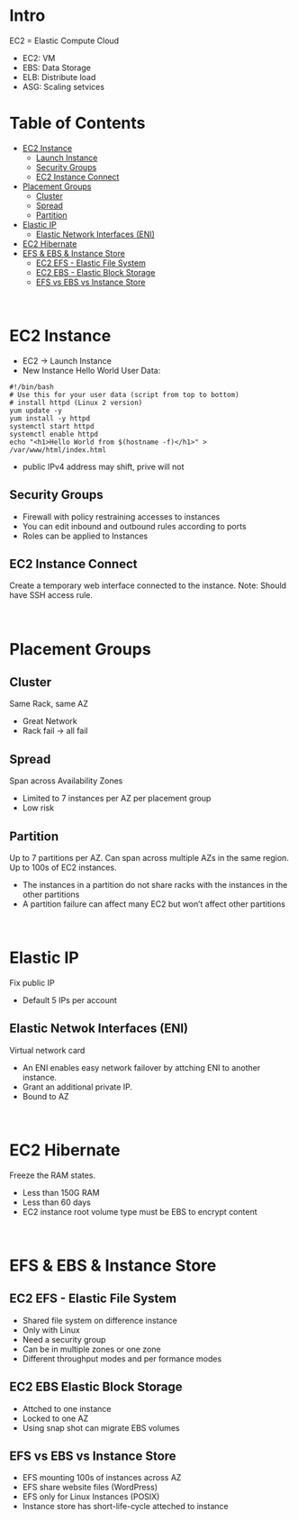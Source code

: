 # Intro
EC2 = Elastic Compute Cloud
- EC2: VM
- EBS: Data Storage
- ELB: Distribute load
- ASG: Scaling setvices


# Table of Contents
- [EC2 Instance](#ec2-instance)
  - [Launch Instance](#launch-instance)
  - [Security Groups](#security-groups)
  - [EC2 Instance Connect](#ec2-instance-connect)
- [Placement Groups](#placement-groups)
  - [Cluster](#cluster)
  - [Spread](#spread)
  - [Partition](#partition)
- [Elastic IP](#elastic-ip)
  - [Elastic Network Interfaces (ENI)](#elastic-network-interfaces-eni)
- [EC2 Hibernate](#ec2-hibernate)
- [EFS & EBS & Instance Store](#efs--ebs--instance-store)
  - [EC2 EFS - Elastic File System](#ec2-efs---elastic-file-system)
  - [EC2 EBS - Elastic Block Storage](#ec2-ebs-elastic-block-storage)
  - [EFS vs EBS vs Instance Store](#efs-vs-ebs-vs-instance-store)


<br>

# EC2 Instance
- EC2 -> Launch Instance
- New Instance Hello World User Data:
```
#!/bin/bash
# Use this for your user data (script from top to bottom)
# install httpd (Linux 2 version)
yum update -y
yum install -y httpd
systemctl start httpd
systemctl enable httpd
echo "<h1>Hello World from $(hostname -f)</h1>" > /var/www/html/index.html
```
- public IPv4 address may shift, prive will not


## Security Groups
- Firewall with policy restraining accesses to instances
- You can edit inbound and outbound rules according to ports
- Roles can be applied to Instances



## EC2 Instance Connect
Create a temporary web interface connected to the instance.
Note: Should have SSH access rule.

<br>

# Placement Groups

## Cluster
Same Rack, same AZ
- Great Network
- Rack fail -> all fail

## Spread
Span across Availability Zones
- Limited to 7 instances per AZ per placement group
- Low risk

## Partition
Up to 7 partitions per AZ. Can span across multiple AZs in the same region. Up to 100s of EC2 instances.
- The instances in a partition do not share racks with the instances in the other partitions
- A partition failure can affect many EC2 but won’t affect other partitions

<br>

# Elastic IP
Fix public IP
- Default 5 IPs per account
## Elastic Netwok Interfaces (ENI)
Virtual network card
- An ENI enables easy network failover by attching ENI to another instance.
- Grant an additional private IP.
- Bound to AZ

<br>

# EC2 Hibernate
Freeze the RAM states.
- Less than 150G RAM
- Less than 60 days
- EC2 instance root volume type must be EBS to encrypt content

<br>

# EFS & EBS & Instance Store
## EC2 EFS - Elastic File System
- Shared file system on difference instance
- Only with Linux
- Need a security group
- Can be in multiple zones or one zone
- Different throughput modes and per formance modes

## EC2 EBS Elastic Block Storage
- Attched to one instance
- Locked to one AZ
- Using snap shot can migrate EBS volumes

## EFS vs EBS vs Instance Store
- EFS mounting 100s of instances across AZ
- EFS share website files (WordPress)
- EFS only for Linux Instances (POSIX)
- Instance store has short-life-cycle atteched to instance
